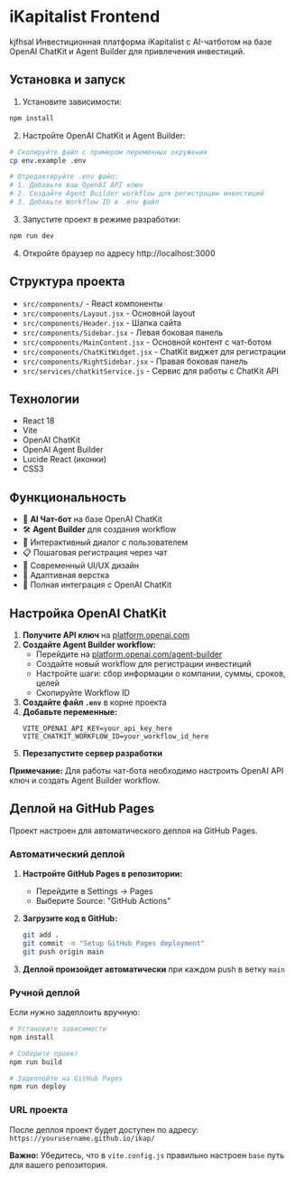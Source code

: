 # iKapitalist Frontend
kjfhsal
Инвестиционная платформа iKapitalist с AI-чатботом на базе OpenAI ChatKit и Agent Builder для привлечения инвестиций.

## Установка и запуск

1. Установите зависимости:
```bash
npm install
```

2. Настройте OpenAI ChatKit и Agent Builder:
```bash
# Скопируйте файл с примером переменных окружения
cp env.example .env

# Отредактируйте .env файл:
# 1. Добавьте ваш OpenAI API ключ
# 2. Создайте Agent Builder workflow для регистрации инвестиций
# 3. Добавьте Workflow ID в .env файл
```

3. Запустите проект в режиме разработки:
```bash
npm run dev
```

4. Откройте браузер по адресу http://localhost:3000

## Структура проекта

- `src/components/` - React компоненты
- `src/components/Layout.jsx` - Основной layout
- `src/components/Header.jsx` - Шапка сайта
- `src/components/Sidebar.jsx` - Левая боковая панель
- `src/components/MainContent.jsx` - Основной контент с чат-ботом
- `src/components/ChatKitWidget.jsx` - ChatKit виджет для регистрации
- `src/components/RightSidebar.jsx` - Правая боковая панель
- `src/services/chatkitService.js` - Сервис для работы с ChatKit API

## Технологии

- React 18
- Vite
- OpenAI ChatKit
- OpenAI Agent Builder
- Lucide React (иконки)
- CSS3

## Функциональность

- 🤖 **AI Чат-бот** на базе OpenAI ChatKit
- 🛠️ **Agent Builder** для создания workflow
- 💬 Интерактивный диалог с пользователем
- 📋 Пошаговая регистрация через чат
- 🎨 Современный UI/UX дизайн
- 📱 Адаптивная верстка
- 🔄 Полная интеграция с OpenAI ChatKit

## Настройка OpenAI ChatKit

1. **Получите API ключ** на [platform.openai.com](https://platform.openai.com/api-keys)
2. **Создайте Agent Builder workflow:**
   - Перейдите на [platform.openai.com/agent-builder](https://platform.openai.com/agent-builder)
   - Создайте новый workflow для регистрации инвестиций
   - Настройте шаги: сбор информации о компании, суммы, сроков, целей
   - Скопируйте Workflow ID
3. **Создайте файл `.env`** в корне проекта
4. **Добавьте переменные:**
   ```
   VITE_OPENAI_API_KEY=your_api_key_here
   VITE_CHATKIT_WORKFLOW_ID=your_workflow_id_here
   ```
5. **Перезапустите сервер разработки**

**Примечание:** Для работы чат-бота необходимо настроить OpenAI API ключ и создать Agent Builder workflow.

## Деплой на GitHub Pages

Проект настроен для автоматического деплоя на GitHub Pages.

### Автоматический деплой

1. **Настройте GitHub Pages в репозитории:**
   - Перейдите в Settings → Pages
   - Выберите Source: "GitHub Actions"

2. **Загрузите код в GitHub:**
   ```bash
   git add .
   git commit -m "Setup GitHub Pages deployment"
   git push origin main
   ```

3. **Деплой произойдет автоматически** при каждом push в ветку `main`

### Ручной деплой

Если нужно задеплоить вручную:

```bash
# Установите зависимости
npm install

# Соберите проект
npm run build

# Задеплойте на GitHub Pages
npm run deploy
```

### URL проекта

После деплоя проект будет доступен по адресу:
`https://yourusername.github.io/ikap/`

**Важно:** Убедитесь, что в `vite.config.js` правильно настроен `base` путь для вашего репозитория.
